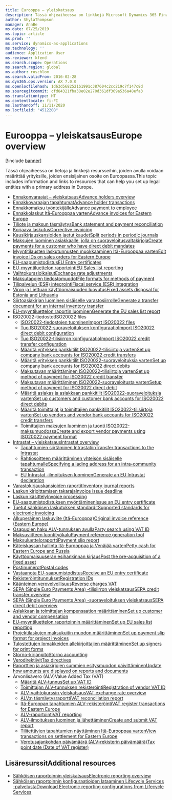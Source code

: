 ```yaml
---
title: Eurooppa – yleiskatsaus
description: Tässä ohjeaiheessa on linkkejä Microsoft Dynamics 365 Financen ohjeistukseen Euroopassa.
author: ShylaThompson
manager: AnnBe
ms.date: 07/25/2019
ms.topic: article
ms.prod: ''
ms.service: dynamics-ax-applications
ms.technology: ''
audience: Application User
ms.reviewer: kfend
ms.search.scope: Operations
ms.search.region: global
ms.author: roschlom
ms.search.validFrom: 2016-02-28
ms.dyn365.ops.version: AX 7.0.0
ms.openlocfilehash: 1d63d5682521b1991c387604c2cc219c7f147c8d
ms.sourcegitcommit: cfd84321fba38e02e270d361df369a536a48efa3
ms.translationtype: HT
ms.contentlocale: fi-FI
ms.lasthandoff: 11/11/2020
ms.locfileid: "4512208"
---
```

# <a name="europe-overview"></a><span data-ttu-id="426e3-103">Eurooppa – yleiskatsaus</span><span class="sxs-lookup"><span data-stu-id="426e3-103">Europe overview</span></span>

[!include [banner](../includes/banner.md)]

<span data-ttu-id="426e3-104">Tässä ohjeaiheessa on tietoja ja linkkejä resursseihin, joiden avulla voidaan määrittää yrityksille, joiden ensisijainen osoite on Euroopassa.</span><span class="sxs-lookup"><span data-stu-id="426e3-104">This topic includes information and links to resources that can help you set up legal entities with a primary address in Europe.</span></span> 

- [<span data-ttu-id="426e3-105">Ennakonvaraajat – yleiskatsaus</span><span class="sxs-lookup"><span data-stu-id="426e3-105">Advance holders overview</span></span>](emea-advance-holders.md)
 - [<span data-ttu-id="426e3-106">Ennakkovaraajan tapahtumat</span><span class="sxs-lookup"><span data-stu-id="426e3-106">Advance holder transactions</span></span>](emea-advance-holders-transactions.md)
 - [<span data-ttu-id="426e3-107">Ennakkomaksu työntekijälle</span><span class="sxs-lookup"><span data-stu-id="426e3-107">Advance payment to employee</span></span>](tasks/advance-payment-employee.md)
- [<span data-ttu-id="426e3-108">Ennakkolaskut Itä-Eurooppaa varten</span><span class="sxs-lookup"><span data-stu-id="426e3-108">Advance invoices for Eastern Europe</span></span>](emea-advance-invoice.md)
- [<span data-ttu-id="426e3-109">Tiliote ja maksun täsmäytys</span><span class="sxs-lookup"><span data-stu-id="426e3-109">Bank statement and payment reconciliation</span></span>](emea-bank-reconciliation.md)
- [<span data-ttu-id="426e3-110">Korjaava laskutus</span><span class="sxs-lookup"><span data-stu-id="426e3-110">Corrective invoicing</span></span>](emea-corrective-invoice.md)
- [<span data-ttu-id="426e3-111">Kausikirjauskansioiden jaetut kaudet</span><span class="sxs-lookup"><span data-stu-id="426e3-111">Split periods in periodic journals</span></span>](emea-create-post-periodic-journals.md)
- [<span data-ttu-id="426e3-112">Maksujen luominen asiakkaalle, jolla on suoraveloitusvaltakirjoja</span><span class="sxs-lookup"><span data-stu-id="426e3-112">Create payments for a customer who have direct debit mandates</span></span>](tasks/create-payments-customers-who-have-direct-debit-mandates.md)
- [<span data-ttu-id="426e3-113">Myyntitilausten laskutunnusten muokkaaminen Itä-Eurooppaa varten</span><span class="sxs-lookup"><span data-stu-id="426e3-113">Edit invoice IDs on sales orders for Eastern Europe</span></span>](emea-edit-invoice-id-sales-orders.md)
- [<span data-ttu-id="426e3-114">EU-saapumistodistus</span><span class="sxs-lookup"><span data-stu-id="426e3-114">EU Entry certificates</span></span>](emea-entry-certificates.md)
- [<span data-ttu-id="426e3-115">EU-myyntiluettelon raportointi</span><span class="sxs-lookup"><span data-stu-id="426e3-115">EU Sales list reporting</span></span>](emea-eu-sales-list.md)
- [<span data-ttu-id="426e3-116">Vaihtokurssioikaisut</span><span class="sxs-lookup"><span data-stu-id="426e3-116">Exchange rate adjustments</span></span>](emea-exchange-rate-adjustments.md)
- [<span data-ttu-id="426e3-117">Maksutapojen tiedostomuodot</span><span class="sxs-lookup"><span data-stu-id="426e3-117">File formats for methods of payment</span></span>](emea-select-file-formats-for-the-method-of-payments.md)
- [<span data-ttu-id="426e3-118">Tilipalvelun (ESR) integrointi</span><span class="sxs-lookup"><span data-stu-id="426e3-118">Fiscal service (ESR) integration</span></span>](emea-fiscal-service-integration.md)
- [<span data-ttu-id="426e3-119">Viron ja Liettuan käyttöomaisuuden luovutus</span><span class="sxs-lookup"><span data-stu-id="426e3-119">Fixed assets disposal for Estonia and Lithuania</span></span>](emea-credit-note-reverse-fixed-asset-sale.md)
- [<span data-ttu-id="426e3-120">Siirtoasiakirjan luominen sisäiselle varastosiirrolle</span><span class="sxs-lookup"><span data-stu-id="426e3-120">Generate a transfer document for an internal inventory transfer</span></span>](tasks/transfer-document-internal-inventory-transfer.md)
- [<span data-ttu-id="426e3-121"> EU-myyntiluettelon raportin luominen</span><span class="sxs-lookup"><span data-stu-id="426e3-121">Generate the EU sales list report</span></span>](tasks/eur-00011-eu-sales-list-report.md)
- <span data-ttu-id="426e3-122">ISO20022-tiedostot</span><span class="sxs-lookup"><span data-stu-id="426e3-122">ISO20022 files</span></span>
  - [<span data-ttu-id="426e3-123">ISO20022-tiedostojen tuominen</span><span class="sxs-lookup"><span data-stu-id="426e3-123">Import ISO20022 files</span></span>](emea-ISO20022-file-formats.md)
  - [<span data-ttu-id="426e3-124">Tuo ISO20022-suoraveloituksen konfiguraatio</span><span class="sxs-lookup"><span data-stu-id="426e3-124">Import ISO20022 direct debit configuration</span></span>](tasks/import-iso20022-direct-debit-configuration.md)
  - [<span data-ttu-id="426e3-125">Tuo ISO20022-tilisiirron konfiguraatio</span><span class="sxs-lookup"><span data-stu-id="426e3-125">Import ISO20022 credit transfer configuration</span></span>](tasks/import-iso20022-credit-transfer-configuration.md)
  - [<span data-ttu-id="426e3-126">Määritä yrityksen pankkitilit ISO20022-tilisiirtoja varten</span><span class="sxs-lookup"><span data-stu-id="426e3-126">Set up company bank accounts for ISO20022 credit transfers</span></span>](tasks/set-up-company-bank-accounts-iso20022-credit-transfers.md)
  - [<span data-ttu-id="426e3-127">Määritä yrityksen pankkitilit ISO20022-suoraveloituksia varten</span><span class="sxs-lookup"><span data-stu-id="426e3-127">Set up company bank accounts for ISO20022 direct debits</span></span>](tasks/set-up-company-bank-accounts-iso20022-direct-debits.md)
  - [<span data-ttu-id="426e3-128">Maksutavan määrittäminen ISO20022-tilisiirtoja varten</span><span class="sxs-lookup"><span data-stu-id="426e3-128">Set up method of payment for ISO20022 credit transfer</span></span>](tasks/set-up-method-payment-iso20022-credit-transfer.md)
  - [<span data-ttu-id="426e3-129">Maksutavan määrittäminen ISO20022-suoraveloitusta varten</span><span class="sxs-lookup"><span data-stu-id="426e3-129">Setup method of payment for ISO20022 direct debit</span></span>](tasks/setup-method-payment-iso20022-direct-debit.md)
  - [<span data-ttu-id="426e3-130">Määritä asiakas ja asiakkaan pankkitilit ISO20022-suoraveloituksia varten</span><span class="sxs-lookup"><span data-stu-id="426e3-130">Set up customers and customer bank accounts for ISO20022 direct debits</span></span>](tasks/set-up-bank-accounts-iso20022-direct-debits.md)
  - [<span data-ttu-id="426e3-131">Määritä toimittajat ja toimittajien pankkitilit ISO20022-tilisiirtoja varten</span><span class="sxs-lookup"><span data-stu-id="426e3-131">Set up vendors and vendor bank accounts for ISO20022 credit transfers</span></span>](tasks/set-up-vendor-iso20022-credit-transfers.md)
  - [<span data-ttu-id="426e3-132">Toimittajien maksujen luominen ja tuonti ISO20022-maksumuodossa</span><span class="sxs-lookup"><span data-stu-id="426e3-132">Create and export vendor payments using ISO20022 payment format</span></span>](tasks/create-export-vendor-payments-iso20022-payment-format.md)
- [<span data-ttu-id="426e3-133">Intrastat – yleiskatsaus</span><span class="sxs-lookup"><span data-stu-id="426e3-133">Intrastat overview</span></span>](emea-intrastat.md)
  - [<span data-ttu-id="426e3-134">Tapahtumien siirtäminen Intrastatiin</span><span class="sxs-lookup"><span data-stu-id="426e3-134">Transfer transactions to the Intrastat</span></span>](tasks/transfer-transactions-intrastat.md)
  - [<span data-ttu-id="426e3-135">Rahtiosoitteen määrittäminen yhteisön sisäiselle tapahtumalle</span><span class="sxs-lookup"><span data-stu-id="426e3-135">Specifying a lading address for an intra-community transaction</span></span>](tasks/eur-00002-specify-lading-address-intra-community.md)
  - [<span data-ttu-id="426e3-136">EU Intrastat -ilmoituksen luominen</span><span class="sxs-lookup"><span data-stu-id="426e3-136">Generate an EU Intrastat declaration</span></span>](tasks/eur-00002-eu-intrastat-declaration.md)
- [<span data-ttu-id="426e3-137">Varastokirjauskansioiden raportit</span><span class="sxs-lookup"><span data-stu-id="426e3-137">Inventory journal reports</span></span>](emea-set-up-report-inventory-journal-names.md)
- [<span data-ttu-id="426e3-138">Laskun kirjoittamisen takaraja</span><span class="sxs-lookup"><span data-stu-id="426e3-138">Invoice issue deadline</span></span>](emea-invoice-issue-deadline.md)
- [<span data-ttu-id="426e3-139">Laskun käsittely</span><span class="sxs-lookup"><span data-stu-id="426e3-139">Invoice processing</span></span>](emea-invoice-processing.md)
- [<span data-ttu-id="426e3-140">EU-saapumistodistuksen myöntäminen</span><span class="sxs-lookup"><span data-stu-id="426e3-140">Issue an EU entry certificate</span></span>](tasks/eur-00012-issue-eu-entry-certificate.md)
- [<span data-ttu-id="426e3-141">Tuetut sähköisen laskutuksen standardit</span><span class="sxs-lookup"><span data-stu-id="426e3-141">Supported standards for electronic invoicing</span></span>](emea-oioubl-standards-electronic-invoicing.md)
- [<span data-ttu-id="426e3-142">Alkuperäinen laskuviite (Itä-Eurooppa)</span><span class="sxs-lookup"><span data-stu-id="426e3-142">Original invoice reference (Eastern Europe)</span></span>](tasks/ee-00004-original-invoice-reference.md)
- [<span data-ttu-id="426e3-143">Osapuolen haku ALV-tunnuksen avulla</span><span class="sxs-lookup"><span data-stu-id="426e3-143">Party search using VAT ID</span></span>](tasks/eur-00015-party-search-vat-id.md)
- [<span data-ttu-id="426e3-144">Maksuviitteen luontityökalu</span><span class="sxs-lookup"><span data-stu-id="426e3-144">Payment reference generation tool</span></span>](tasks/ee-00015-payment-reference-generation-tool.md)
- [<span data-ttu-id="426e3-145">Maksuluetteloraportti</span><span class="sxs-lookup"><span data-stu-id="426e3-145">Payment slip report</span></span>](emea-eur-payment-slip-report-giro.md)
- [<span data-ttu-id="426e3-146">Käteiskassan hallinta Itä-Eurooppaa ja Venäjää varten</span><span class="sxs-lookup"><span data-stu-id="426e3-146">Petty cash for Eastern Europe and Russia</span></span>](emea-petty-cash.md)
- [<span data-ttu-id="426e3-147">Käyttöomaisuuserän esihankinnan kirjaus</span><span class="sxs-lookup"><span data-stu-id="426e3-147">Post the pre-acquisition of a fixed asset</span></span>](emea-pre-acquisition-acquisition-fixed-asset.md)
- [<span data-ttu-id="426e3-148">Postinumerot</span><span class="sxs-lookup"><span data-stu-id="426e3-148">Postal codes</span></span>](emea-import-create-postal-codes-manually.md)
- [<span data-ttu-id="426e3-149">Vastaanota EU-saapumistodistus</span><span class="sxs-lookup"><span data-stu-id="426e3-149">Receive an EU entry certificate</span></span>](tasks/eur-00012-receive-eu-entry-certificate.md)
- [<span data-ttu-id="426e3-150">Rekisteröintitunnukset</span><span class="sxs-lookup"><span data-stu-id="426e3-150">Registration IDs</span></span>](emea-registration-ids.md)
- [<span data-ttu-id="426e3-151">Käänteinen verovelvollisuus</span><span class="sxs-lookup"><span data-stu-id="426e3-151">Reverse charges VAT</span></span>](emea-reverse-charge.md)
- [<span data-ttu-id="426e3-152">SEPA (Single Euro Payments Area) -tilisiirron yleiskatsaus</span><span class="sxs-lookup"><span data-stu-id="426e3-152">SEPA credit transfer overview</span></span>](../accounts-payable/sepa-credit-transfer.md)
- [<span data-ttu-id="426e3-153">SEPA (Single Euro Payments Area) -suoraveloituksen yleiskatsaus</span><span class="sxs-lookup"><span data-stu-id="426e3-153">SEPA direct debit overview</span></span>](../accounts-receivable/sepa-direct-debit-overview.md)
- [<span data-ttu-id="426e3-154">Asiakkaan ja toimittajan kompensaation määrittäminen</span><span class="sxs-lookup"><span data-stu-id="426e3-154">Set up customer and vendor compensation</span></span>](emea-compensation-customer-vendor-transactions.md)
- [<span data-ttu-id="426e3-155">EU-myyntiluettelon raportoinnin määrittäminen</span><span class="sxs-lookup"><span data-stu-id="426e3-155">Set up EU sales list reporting</span></span>](tasks/eur-00011-eu-sales-list-reporting.md)
- [<span data-ttu-id="426e3-156">Projektilaskujen maksukuitin muodon määrittäminen</span><span class="sxs-lookup"><span data-stu-id="426e3-156">Set up payment slip format for project invoices</span></span>](tasks/set-up-payment-slip-format-project-invoices.md)
- [<span data-ttu-id="426e3-157">Tulostettujen lomakkeiden allekirjoittajien määrittäminen</span><span class="sxs-lookup"><span data-stu-id="426e3-157">Set up signers for print forms</span></span>](emea-set-up-signers-for-printing-forms.md)
- [<span data-ttu-id="426e3-158">Storno-kirjanpito</span><span class="sxs-lookup"><span data-stu-id="426e3-158">Storno accounting</span></span>](emea-storno.md)
- [<span data-ttu-id="426e3-159">Verodirektiivit</span><span class="sxs-lookup"><span data-stu-id="426e3-159">Tax directives</span></span>](emea-tax-directives.md)
- [<span data-ttu-id="426e3-160">Raporttien ja asiakirjojen summien esitysmuodon päivittäminen</span><span class="sxs-lookup"><span data-stu-id="426e3-160">Update how amounts are displayed on reports and documents</span></span>](emea-amount-printing-forms.md)
- <span data-ttu-id="426e3-161">Arvonlisävero (ALV)</span><span class="sxs-lookup"><span data-stu-id="426e3-161">Value Added Tax (VAT)</span></span>
  - [<span data-ttu-id="426e3-162">Määritä ALV-tunnus</span><span class="sxs-lookup"><span data-stu-id="426e3-162">Set up VAT ID</span></span>](tasks/eur-00015-vat-id.md)
  - [<span data-ttu-id="426e3-163">Toimittajan ALV-tunnuksen rekisteröinti</span><span class="sxs-lookup"><span data-stu-id="426e3-163">Registration of vendor VAT ID</span></span>](tasks/eur-00015-registration-vendor-vat-id.md)
  - [<span data-ttu-id="426e3-164">ALV-vaihtokurssin yleiskatsaus</span><span class="sxs-lookup"><span data-stu-id="426e3-164">VAT exchange rate overview</span></span>](emea-vat-exchange-rate.md)
  - [<span data-ttu-id="426e3-165">ALV:n täsmäytysraportti</span><span class="sxs-lookup"><span data-stu-id="426e3-165">VAT reconciliation report</span></span>](tasks/eur-00018-vat-reconciliation-report.md)
  - [<span data-ttu-id="426e3-166">Itä-Euroopan tapahtumien ALV-rekisteröinti</span><span class="sxs-lookup"><span data-stu-id="426e3-166">VAT register transactions for Eastern Europe</span></span>](emea-vat-register-transactions.md)
  - [<span data-ttu-id="426e3-167">ALV-raportointi</span><span class="sxs-lookup"><span data-stu-id="426e3-167">VAT reporting</span></span>](emea-vat-reporting.md)
  - [<span data-ttu-id="426e3-168">ALV-ilmoituksen luominen ja lähettäminen</span><span class="sxs-lookup"><span data-stu-id="426e3-168">Create and submit VAT report</span></span>](tasks/create-submit-vat-report.md)
  - [<span data-ttu-id="426e3-169">Tilitettävien tapahtumien näyttäminen Itä-Eurooppaa varten</span><span class="sxs-lookup"><span data-stu-id="426e3-169">View transactions on settlement for Eastern Europe</span></span>](emea-transactions-settlement-form.md)
  - [<span data-ttu-id="426e3-170">Verotusajankohdan päivämäärä (ALV-rekisterin päivämäärä)</span><span class="sxs-lookup"><span data-stu-id="426e3-170">Tax point date (Date of VAT register)</span></span>](emea-tax-point-date.md)

## <a name="additional-resources"></a><span data-ttu-id="426e3-171">Lisäresurssit</span><span class="sxs-lookup"><span data-stu-id="426e3-171">Additional resources</span></span>

- [<span data-ttu-id="426e3-172">Sähköisen raportoinnin yleiskatsaus</span><span class="sxs-lookup"><span data-stu-id="426e3-172">Electronic reporting overview</span></span>](../../dev-itpro/analytics/general-electronic-reporting.md)
- [<span data-ttu-id="426e3-173">Sähköisen raportoinnin konfiguraatioiden lataaminen Lifecycle Services -palvelusta</span><span class="sxs-lookup"><span data-stu-id="426e3-173">Download Electronic reporting configurations from Lifecycle Services</span></span>](../../dev-itpro/analytics/download-electronic-reporting-configuration-lcs.md)
